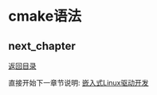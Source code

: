 # cmake语法

## next_chapter

[返回目录](../README.md)

直接开始下一章节说明: [嵌入式Linux驱动开发](./ch03-00.driver_design.md)

